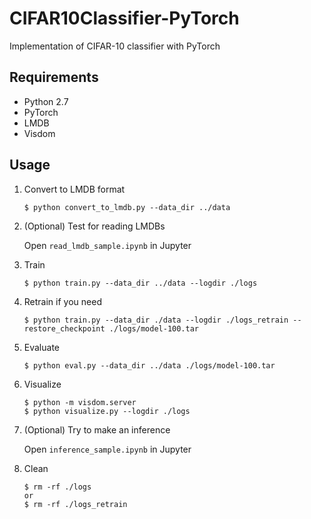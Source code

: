 # CIFAR10Classifier-PyTorch

Implementation of CIFAR-10 classifier with PyTorch


## Requirements

* Python 2.7
* PyTorch
* LMDB
* Visdom

## Usage

1. Convert to LMDB format

    ```
    $ python convert_to_lmdb.py --data_dir ../data
    ```

1. (Optional) Test for reading LMDBs

    Open `read_lmdb_sample.ipynb` in Jupyter

1. Train

    ```
    $ python train.py --data_dir ../data --logdir ./logs
    ```

1. Retrain if you need

    ```
    $ python train.py --data_dir ./data --logdir ./logs_retrain --restore_checkpoint ./logs/model-100.tar
    ```

1. Evaluate

    ```
    $ python eval.py --data_dir ../data ./logs/model-100.tar
    ```

1. Visualize

    ```
    $ python -m visdom.server
    $ python visualize.py --logdir ./logs
    ```

1. (Optional) Try to make an inference

    Open `inference_sample.ipynb` in Jupyter
    
1. Clean

    ```
    $ rm -rf ./logs
    or
    $ rm -rf ./logs_retrain
    ```
